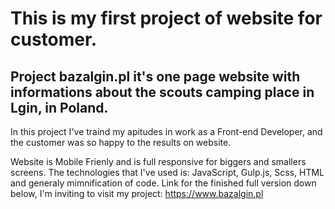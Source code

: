 # This is my first project of website for customer. 
## Project bazalgin.pl it's one page website with informations about the scouts camping place in Lgin, in Poland. 

In this project I've traind my apitudes in work as a Front-end Developer, and the customer was so happy to the results on website.

Website is Mobile Frienly and is full responsive for biggers and smallers screens. The technologies that I've used is: JavaScript, Gulp.js, Scss, HTML and generaly mimnification of code. 
Link for the finished full version down below, I'm inviting to visit my project: https://www.bazalgin.pl 

